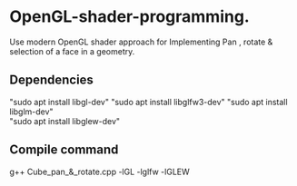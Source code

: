 # OpenGL-shader-programming.
Use modern OpenGL shader approach for Implementing Pan , rotate &amp; selection of a face in a geometry.

## Dependencies

"sudo apt install libgl-dev" 
"sudo apt install libglfw3-dev"
"sudo apt install libglm-dev"  
"sudo apt install libglew-dev"


## Compile command
g++ Cube_pan_&_rotate.cpp -lGL -lglfw -lGLEW
